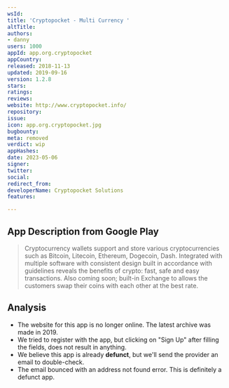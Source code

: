 ```yaml
---
wsId: 
title: 'Cryptopocket - Multi Currency '
altTitle: 
authors:
- danny
users: 1000
appId: app.org.cryptopocket
appCountry: 
released: 2018-11-13
updated: 2019-09-16
version: 1.2.8
stars: 
ratings: 
reviews: 
website: http://www.cryptopocket.info/
repository: 
issue: 
icon: app.org.cryptopocket.jpg
bugbounty: 
meta: removed
verdict: wip
appHashes: 
date: 2023-05-06
signer: 
twitter: 
social: 
redirect_from: 
developerName: Cryptopocket Solutions
features: 

---
```


## App Description from Google Play 

> Cryptocurrency wallets support and store various cryptocurrencies such as Bitcoin, Litecoin, Ethereum, Dogecoin, Dash. Integrated with multiple software with consistent design built in accordance with guidelines reveals the benefits of crypto: fast, safe and easy transactions. Also coming soon; built-in Exchange to allows the customers swap their coins with each other at the best rate.

## Analysis 

- The website for this app is no longer online. The latest archive was made in 2019. 
- We tried to register with the app, but clicking on "Sign Up" after filling the fields, does not result in anything. 
- We believe this app is already **defunct**, but we'll send the provider an email to double-check. 
- The email bounced with an address not found error. This is definitely a defunct app.
